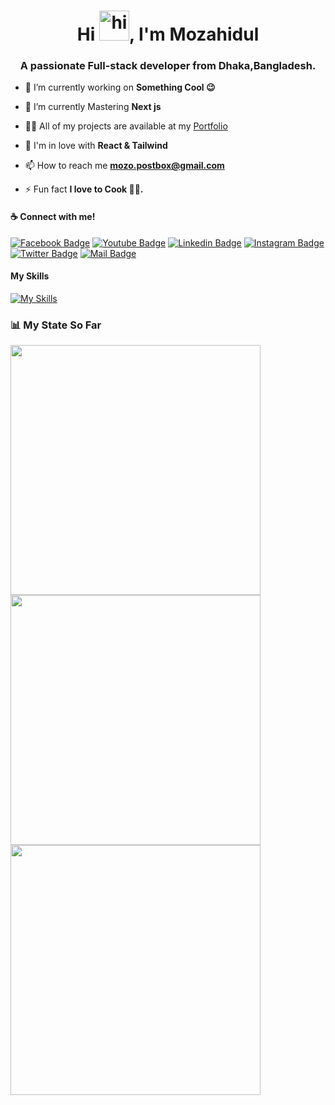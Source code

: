 <h1 align="center">Hi <img src="https://media0.giphy.com/media/w1OBpBd7kJqHrJnJ13/giphy.gif?cid=6c09b952z6xw8s78id70b3v8fa7o6oac82wcgilf1swdb44v&rid=giphy.gif&ct=s" width="48px" alt="hi"/>, I'm Mozahidul</h1>
<h3 align="center">A passionate Full-stack developer from Dhaka,Bangladesh.</h3>

- 🔭 I’m currently working on **Something Cool 😉**

- 🌱 I’m currently Mastering **Next js**

- 👨‍💻 All of my projects are available at my [Portfolio](https://mozahidul01.netlify.app)

- 💜 I'm in love with **React & Tailwind**

- 📫 How to reach me **mozo.postbox@gmail.com**

- ⚡ Fun fact **I love to Cook 👨‍🍳.**

#### :coffee: Connect with me!

[![Facebook Badge](https://img.shields.io/badge/Facebook-1877F2?style=for-the-badge&logo=facebook&logoColor=white)](https://facebook.com/mozahidul01) [![Youtube Badge](https://img.shields.io/badge/YouTube-FF0000?style=for-the-badge&logo=youtube&logoColor=white)](https://youtube.com/@mozahidul01) [![Linkedin Badge](https://img.shields.io/badge/LinkedIn-0077B5?style=for-the-badge&logo=linkedin&logoColor=white)](https://www.linkedin.com/in/mozahidul01) [![Instagram Badge](https://img.shields.io/badge/Instagram-E4405F?style=for-the-badge&logo=instagram&logoColor=white)](https://instagram.com/mozahidul01) [![Twitter Badge](https://img.shields.io/badge/Twitter-1DA1F2?style=for-the-badge&logo=twitter&logoColor=white)](https://twitter.com/mozahidul01) [![Mail Badge](https://img.shields.io/badge/Gmail-D14836?style=for-the-badge&logo=gmail&logoColor=white)](mailto:mozo.postbox@gmail.com)

#### My Skills

[![My Skills](https://skillicons.dev/icons?i=html,css,sass,js,ts,react,redux,nodejs,express,mongodb,nextjs,prisma,astro,redis,md,planetscale,tailwind,bootstrap,materialui,threejs,git,postman,docker,firebase,netlify,vercel,vite,vscode&theme=dark)](https://skillicons.dev)


### 📊 **My State So Far**

<div width="100%">
  <div width="410px"><img width="400px" align="left" src="https://github-readme-stats.vercel.app/api/wakatime?username=mozahidul01&layout=default&rlast_30_days&theme=vision-friendly-dark&custom_title=Spend%20My%20Time%20On" /></div>
  <div width="100%" >
    <img width="400px" align="center" src="https://github-readme-stats.vercel.app/api?username=mozahidul01&show_icons=true&theme=vision-friendly-dark" />
    <img width="400px" align="center" src="https://github-readme-stats.vercel.app/api/top-langs?username=mozahidul01&show_icons=true&locale=en&layout=compact&theme=vision-friendly-dark" /> 
  </div>
</div>
